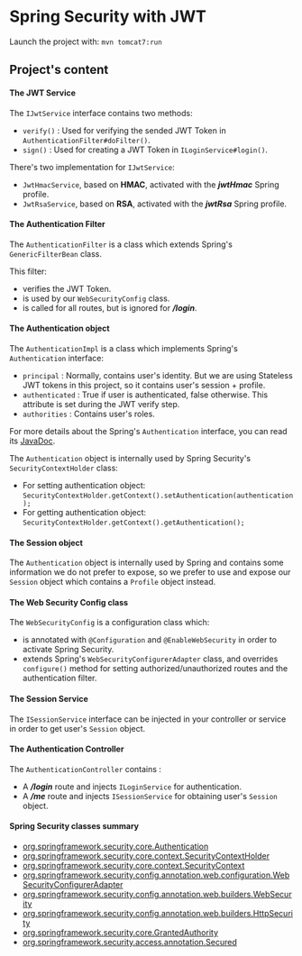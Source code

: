 # Spring Security with JWT

Launch the project with: `mvn tomcat7:run`


## Project's content

#### The JWT Service

The `IJwtService` interface contains two methods:

* `verify()` : Used for verifying the sended JWT Token in `AuthenticationFilter#doFilter()`.
* `sign()` : Used for creating a JWT Token in `ILoginService#login()`.

There's two implementation for `IJwtService`:

* `JwtHmacService`, based on **HMAC**, activated with the ***jwtHmac*** Spring profile.
* `JwtRsaService`, based on **RSA**, activated with the ***jwtRsa*** Spring profile.



#### The Authentication Filter

The `AuthenticationFilter` is a class which extends Spring's `GenericFilterBean` class.

This filter:

* verifies the JWT Token.
* is used by our `WebSecurityConfig` class.
* is called for all routes, but is ignored for ***/login***.



#### The Authentication object

The `AuthenticationImpl` is a class which implements Spring's `Authentication` interface:

* `principal` : Normally, contains user's identity. But we are using Stateless JWT tokens in this project, so it contains user's session + profile.
* `authenticated` : True if user is authenticated, false otherwise. This attribute is set during the JWT verify step.
* `authorities` : Contains user's roles.

For more details about the Spring's `Authentication` interface, you can read its [JavaDoc](https://docs.spring.io/spring-security/site/docs/current/apidocs/org/springframework/security/core/Authentication.html).

The `Authentication` object is internally used by Spring Security's `SecurityContextHolder` class:

* For setting authentication object: `SecurityContextHolder.getContext().setAuthentication(authentication);`
* For getting authentication object: `SecurityContextHolder.getContext().getAuthentication();`



#### The Session object

The `Authentication` object is internally used by Spring and contains some information we do not prefer to expose, so we prefer to use and expose our `Session` object which contains a `Profile` object instead.



#### The Web Security Config class

The `WebSecurityConfig` is a configuration class which:

* is annotated with `@Configuration` and `@EnableWebSecurity` in order to activate Spring Security.
* extends Spring's `WebSecurityConfigurerAdapter` class, and overrides `configure()` method for setting authorized/unauthorized routes and the authentication filter.



#### The Session Service

The `ISessionService` interface can be injected in your controller or service in order to get user's `Session` object.



#### The Authentication Controller

The `AuthenticationController` contains :

* A ***/login*** route and injects `ILoginService` for authentication.
* A ***/me*** route and injects `ISessionService` for obtaining user's `Session` object.



#### Spring Security classes summary

* [org.springframework.security.core.Authentication](https://docs.spring.io/spring-security/site/docs/current/apidocs/org/springframework/security/core/Authentication.html)
* [org.springframework.security.core.context.SecurityContextHolder](https://docs.spring.io/spring-security/site/docs/current/apidocs/org/springframework/security/core/context/SecurityContextHolder.html)
* [org.springframework.security.core.context.SecurityContext](https://docs.spring.io/spring-security/site/docs/current/apidocs/org/springframework/security/core/context/SecurityContext.html)
* [org.springframework.security.config.annotation.web.configuration.WebSecurityConfigurerAdapter](https://docs.spring.io/spring-security/site/docs/current/apidocs/org/springframework/security/config/annotation/web/configuration/WebSecurityConfigurerAdapter.html)
* [org.springframework.security.config.annotation.web.builders.WebSecurity](https://docs.spring.io/spring-security/site/docs/current/apidocs/org/springframework/security/config/annotation/web/builders/WebSecurity.html)
* [org.springframework.security.config.annotation.web.builders.HttpSecurity](https://docs.spring.io/spring-security/site/docs/current/apidocs/org/springframework/security/config/annotation/web/builders/HttpSecurity.html)
* [org.springframework.security.core.GrantedAuthority](https://docs.spring.io/spring-security/site/docs/current/apidocs/org/springframework/security/core/GrantedAuthority.html)
* [org.springframework.security.access.annotation.Secured](https://docs.spring.io/autorepo/docs/spring-security/current/apidocs/org/springframework/security/access/annotation/Secured.html)